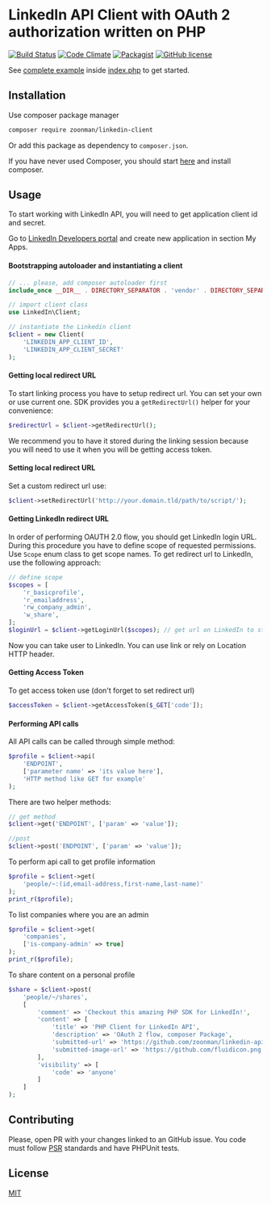 LinkedIn API Client with OAuth 2 authorization written on PHP
============================================================
[![Build Status](https://travis-ci.org/zoonman/linkedin-client.svg)](https://travis-ci.org/zoonman/linkedin-api-php-client) [![Code Climate](https://codeclimate.com/github/zoonman/linkedin-api-php-client/badges/gpa.svg)](https://codeclimate.com/github/zoonman/linkedin-api-php-client) [![Packagist](https://img.shields.io/packagist/dt/zoonman/linkedin-api-php-client.svg)](https://packagist.org/packages/zoonman/linkedin-api-php-client) [![GitHub license](https://img.shields.io/github/license/zoonman/linkedin-api-php-client.svg)](https://github.com/zoonman/linkedin-api-php-client/LICENSE.md)



See [complete example](examples/) inside [index.php](examples/index.php) to get started.


## Installation

Use composer package manager

```bash
composer require zoonman/linkedin-client
```

Or add this package as dependency to `composer.json`.

If you have never used Composer, you should start [here](http://www.phptherightway.com/#composer_and_packagist)
and install composer.


## Usage

To start working with LinkedIn API, you will need to 
get application client id and secret. 

Go to [LinkedIn Developers portal](https://developer.linkedin.com/) 
and create new application in section My Apps.


#### Bootstrapping autoloader and instantiating a client


```php
// ... please, add composer autoloader first
include_once __DIR__ . DIRECTORY_SEPARATOR . 'vendor' . DIRECTORY_SEPARATOR . 'autoload.php';

// import client class
use LinkedIn\Client;

// instantiate the Linkedin client
$client = new Client(
    'LINKEDIN_APP_CLIENT_ID',  
    'LINKEDIN_APP_CLIENT_SECRET'
);
```

#### Getting local redirect URL

To start linking process you have to setup redirect url. 
You can set your own or use current one.
SDK provides you a `getRedirectUrl()` helper for your convenience:

```php
$redirectUrl = $client->getRedirectUrl();
```

We recommend you to have it stored during the linking session 
because you will need to use it when you will be getting access token.

#### Setting local redirect URL 

Set a custom redirect url use:

```php
$client->setRedirectUrl('http://your.domain.tld/path/to/script/');
```

#### Getting LinkedIn redirect URL 

In order of performing OAUTH 2.0 flow, you should get LinkedIn login URL.
During this procedure you have to define scope of requested permissions.
Use `Scope` enum class to get scope names.
To get redirect url to LinkedIn, use the following approach:

```php
// define scope
$scopes = [
    'r_basicprofile',
    'r_emailaddress',
    'rw_company_admin',
    'w_share',
];
$loginUrl = $client->getLoginUrl($scopes); // get url on LinkedIn to start linking
```

Now you can take user to LinkedIn. You can use link or rely on Location HTTP header.

#### Getting Access Token 

To get access token use (don't forget to set redirect url)

```php
$accessToken = $client->getAccessToken($_GET['code']);
```

#### Performing API calls 

All API calls can be called through simple method:

```php
$profile = $client->api(
    'ENDPOINT',
    ['parameter name' => 'its value here'],
    'HTTP method like GET for example'
);
```

There are two helper methods:

```php
// get method
$client->get('ENDPOINT', ['param' => 'value']);

//post
$client->post('ENDPOINT', ['param' => 'value']);
```


To perform api call to get profile information

```php
$profile = $client->get(
    'people/~:(id,email-address,first-name,last-name)'
);
print_r($profile);
```

To list companies where you are an admin

```php
$profile = $client->get(
    'companies',
    ['is-company-admin' => true]
);
print_r($profile);
```

To share content on a personal profile

```php
$share = $client->post(
    'people/~/shares',
    [
        'comment' => 'Checkout this amazing PHP SDK for LinkedIn!',
        'content' => [
            'title' => 'PHP Client for LinkedIn API',
            'description' => 'OAuth 2 flow, composer Package',
            'submitted-url' => 'https://github.com/zoonman/linkedin-api-php-client',
            'submitted-image-url' => 'https://github.com/fluidicon.png',
        ],
        'visibility' => [
            'code' => 'anyone'
        ]
    ]
);
```


## Contributing

Please, open PR with your changes linked to an GitHub issue.
You code must follow [PSR](http://www.php-fig.org/psr/) standards and have PHPUnit tests. 

## License

[MIT](LICENSE.md)
